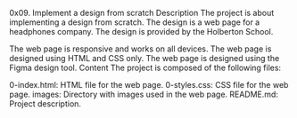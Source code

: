 0x09. Implement a design from scratch
Description
The project is about implementing a design from scratch. The design is a web page for a headphones company. The design is provided by the Holberton School.

The web page is responsive and works on all devices.
The web page is designed using HTML and CSS only.
The web page is designed using the Figma design tool.
Content
The project is composed of the following files:

0-index.html: HTML file for the web page.
0-styles.css: CSS file for the web page.
images: Directory with images used in the web page.
README.md: Project description.
